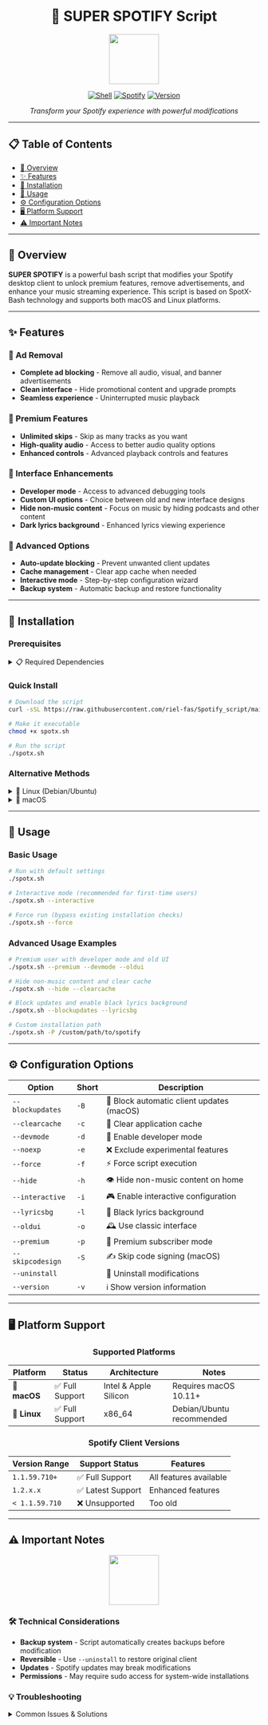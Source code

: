 <div align="center">

# 🎵 SUPER SPOTIFY Script

<img src="https://user-images.githubusercontent.com/74038190/212257467-871d32b7-e401-42e8-a166-fcfd7baa4c6b.gif" width="100">

[![Shell](https://img.shields.io/badge/Shell-Script-green?style=for-the-badge&logo=gnu-bash&logoColor=white)](https://www.gnu.org/software/bash/)
[![Spotify](https://img.shields.io/badge/Spotify-1ED760?style=for-the-badge&logo=spotify&logoColor=white)](https://spotify.com)
[![Version](https://img.shields.io/badge/Version-6.6.6-blue?style=for-the-badge)](https://github.com/riel-fas/Spotify_script)

*Transform your Spotify experience with powerful modifications*

</div>

---

## 📋 Table of Contents

- [🎯 Overview](#-overview)
- [✨ Features](#-features)
- [🔧 Installation](#-installation)
- [📖 Usage](#-usage)
- [⚙️ Configuration Options](#️-configuration-options)
- [🖥️ Platform Support](#️-platform-support)
- [⚠️ Important Notes](#️-important-notes)

---

## 🎯 Overview

**SUPER SPOTIFY** is a powerful bash script that modifies your Spotify desktop client to unlock premium features, remove advertisements, and enhance your music streaming experience. This script is based on SpotX-Bash technology and supports both macOS and Linux platforms.

---

## ✨ Features

### 🚫 Ad Removal
- **Complete ad blocking** - Remove all audio, visual, and banner advertisements
- **Clean interface** - Hide promotional content and upgrade prompts
- **Seamless experience** - Uninterrupted music playback

### 🎵 Premium Features
- **Unlimited skips** - Skip as many tracks as you want
- **High-quality audio** - Access to better audio quality options
- **Enhanced controls** - Advanced playback controls and features

### 🎨 Interface Enhancements
- **Developer mode** - Access to advanced debugging tools
- **Custom UI options** - Choice between old and new interface designs
- **Hide non-music content** - Focus on music by hiding podcasts and other content
- **Dark lyrics background** - Enhanced lyrics viewing experience

### 🔧 Advanced Options
- **Auto-update blocking** - Prevent unwanted client updates
- **Cache management** - Clear app cache when needed
- **Interactive mode** - Step-by-step configuration wizard
- **Backup system** - Automatic backup and restore functionality

---

## 🔧 Installation

### Prerequisites

<details>
<summary>📋 Required Dependencies</summary>

**All Platforms:**
- `perl` - Text processing
- `unzip` - Archive extraction
- `zip` - Archive creation

**macOS Additional:**
- `codesign` - Code signing (Xcode Command Line Tools)
- macOS 10.11+ required

**Linux Additional:**
- `apt` - Package management (for Debian-based distros)

</details>

### Quick Install

```bash
# Download the script
curl -sSL https://raw.githubusercontent.com/riel-fas/Spotify_script/main/spotx.sh -o spotx.sh

# Make it executable
chmod +x spotx.sh

# Run the script
./spotx.sh
```

### Alternative Methods

<details>
<summary>🐧 Linux (Debian/Ubuntu)</summary>

```bash
# Install latest Spotify client and apply modifications
./spotx.sh --installdeb

# For stable branch
./spotx.sh --installdeb --stable
```

</details>

<details>
<summary>🍎 macOS</summary>

```bash
# Install latest supported Spotify version
./spotx.sh --installmac

# Install specific version
./spotx.sh --installmac -V 1.2.20.1218
```

</details>

---

## 📖 Usage

### Basic Usage

```bash
# Run with default settings
./spotx.sh

# Interactive mode (recommended for first-time users)
./spotx.sh --interactive

# Force run (bypass existing installation checks)
./spotx.sh --force
```

### Advanced Usage Examples

```bash
# Premium user with developer mode and old UI
./spotx.sh --premium --devmode --oldui

# Hide non-music content and clear cache
./spotx.sh --hide --clearcache

# Block updates and enable black lyrics background
./spotx.sh --blockupdates --lyricsbg

# Custom installation path
./spotx.sh -P /custom/path/to/spotify
```

---

## ⚙️ Configuration Options

<div align="center">

| Option | Short | Description |
|--------|-------|-------------|
| `--blockupdates` | `-B` | 🚫 Block automatic client updates (macOS) |
| `--clearcache` | `-c` | 🧹 Clear application cache |
| `--devmode` | `-d` | 🔧 Enable developer mode |
| `--noexp` | `-e` | ❌ Exclude experimental features |
| `--force` | `-f` | ⚡ Force script execution |
| `--hide` | `-h` | 👁️ Hide non-music content on home |
| `--interactive` | `-i` | 🎮 Enable interactive configuration |
| `--lyricsbg` | `-l` | 🎤 Black lyrics background |
| `--oldui` | `-o` | 🕰️ Use classic interface |
| `--premium` | `-p` | 💎 Premium subscriber mode |
| `--skipcodesign` | `-S` | ✍️ Skip code signing (macOS) |
| `--uninstall` | | 🔄 Uninstall modifications |
| `--version` | `-v` | ℹ️ Show version information |

</div>

---

## 🖥️ Platform Support

<div align="center">

### Supported Platforms

| Platform | Status | Architecture | Notes |
|----------|--------|--------------|-------|
| 🍎 **macOS** | ✅ Full Support | Intel & Apple Silicon | Requires macOS 10.11+ |
| 🐧 **Linux** | ✅ Full Support | x86_64 | Debian/Ubuntu recommended |

### Spotify Client Versions

| Version Range | Support Status | Features |
|---------------|----------------|----------|
| `1.1.59.710+` | ✅ Full Support | All features available |
| `1.2.x.x` | ✅ Latest Support | Enhanced features |
| `< 1.1.59.710` | ❌ Unsupported | Too old |

</div>

---

## ⚠️ Important Notes

<div align="center">
<img src="https://user-images.githubusercontent.com/74038190/216644497-1951db19-8f3d-4e44-ac08-8e9d7e0d94a7.gif" width="100">
</div>

### 🛠️ Technical Considerations

- **Backup system** - Script automatically creates backups before modification
- **Reversible** - Use `--uninstall` to restore original client
- **Updates** - Spotify updates may break modifications
- **Permissions** - May require sudo access for system-wide installations

### 💡 Troubleshooting

<details>
<summary>Common Issues & Solutions</summary>

**Script fails to run:**
```bash
# Check permissions
chmod +x spotx.sh

# Install missing dependencies
# macOS: xcode-select --install
# Linux: sudo apt install perl unzip zip
```

**Spotify won't start:**
```bash
# Restore from backup
./spotx.sh --uninstall

# Clear cache and retry
./spotx.sh --clearcache --force
```

**Modifications not working:**
```bash
# Force reinstall
./spotx.sh --force

# Check Spotify version
./spotx.sh --version
```


---
